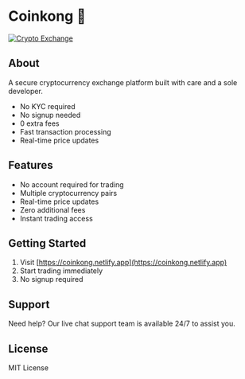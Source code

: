 # Coinkong 🚀
[![Crypto Exchange](https://img.shields.io/badge/Crypto-Exchange-Platform-0.0.1-blue.svg?style=flat-square)]()

## About
A secure cryptocurrency exchange platform built with care and a sole developer.

* No KYC required
* No signup needed
* 0 extra fees
* Fast transaction processing
* Real-time price updates

## Features
- No account required for trading
- Multiple cryptocurrency pairs
- Real-time price updates
- Zero additional fees
- Instant trading access

## Getting Started
1. Visit [https://coinkong.netlify.app](https://coinkong.netlify.app)
2. Start trading immediately
3. No signup required

## Support
Need help? Our live chat support team is available 24/7 to assist you.

## License
MIT License
